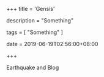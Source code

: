 +++
title = 'Gensis'

description = "Something"

tags = [ "Something" ]

date = 2019-06-19T02:56:00+08:00

+++

Earthquake and Blog
